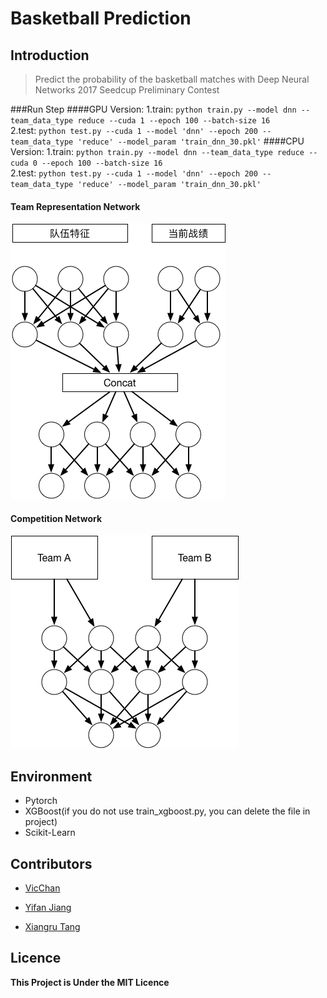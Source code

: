 # Basketball Prediction

## Introduction

> Predict the probability of the basketball matches with Deep Neural Networks
> 2017 Seedcup Preliminary Contest

###Run Step
####GPU Version:
1.train:
`python train.py --model dnn --team_data_type reduce --cuda 1 --epoch 100 --batch-size 16`
</br>
2.test:
`python test.py --cuda 1 --model 'dnn' --epoch 200 --team_data_type 'reduce' --model_param 'train_dnn_30.pkl'`
####CPU Version:
1.train:
`python train.py --model dnn --team_data_type reduce --cuda 0 --epoch 100 --batch-size 16`
</br>
2.test:
`python test.py --cuda 1 --model 'dnn' --epoch 200 --team_data_type 'reduce' --model_param 'train_dnn_30.pkl'`


#### Team Representation Network

![](./images/team.png)

#### Competition Network

![](./images/comp.png)






## Environment

* Pytorch
* XGBoost(if you do not use train_xgboost.py, you can delete the file in project)
* Scikit-Learn

## Contributors

* [VicChan](https://github.com/wondervictor)

* [Yifan Jiang](https://github.com/yueruchen)

* [Xiangru Tang](https://github.com/tangxiangru)

## Licence

**This Project is Under the MIT Licence**

